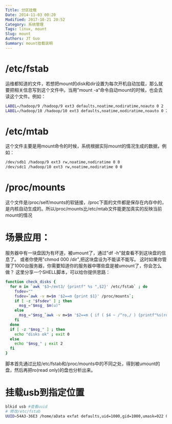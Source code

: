 ```yaml
---
Title: 分区挂载
Date: 2014-11-03 00:20
Modified: 2017-10-21 20:52
Category: 系统管理
Tags: linux, mount
Slug: mount
Authors: JT Guo
Summary: mount挂载说明
---
```


# /etc/fstab

运维都知道的文件，若想把mount的disk和dir设置为每次开机自动加载，那么就要把相关信息写到这个文件中。当用”mount -a“命令自动mount的时候，也会去读这个文件。例如：

```sh
LABEL=/hadoop/9 /hadoop/9 ext3 defaults,noatime,nodiratime,noauto 0 2
LABEL=/hadoop/10 /hadoop/10 ext3 defaults,noatime,nodiratime,noauto 0 2
```

# /etc/mtab

这个文件主要是用mount命令的时候，系统根据实际mount的情况生成的数据，例如：

```sh
/dev/sdb1 /hadoop/9 ext3 rw,noatime,nodiratime 0 0
/dev/sdc1 /hadoop/10 ext3 rw,noatime,nodiratime 0 0
```

# /proc/mounts

这个文件是/proc/self/mounts的软链接，/proc下面的文件都是保存在内存中的，是内核自动生成的。所以/proc/mounts比/etc/mtab文件能更加真实的反映当前mount的情况

# 场景应用：

服务器中有一块盘因为有坏道，被umount了，通过"df -h"就查看不到这块盘的信息了。
或者你使用"chmod 000 /dir",把这块盘设为不能读不能写。
这时如果你管理了1000台服务器，你需要知道你的服务器中哪些盘是被umount了，你会怎么做？
这里分享一个SHELL脚本，可以给你提供思路：

```sh
function check_disks {
  for m in `awk '$3~/ext3/ {printf" %s ",$2}' /etc/fstab` ; do
    fsdev=""
    fsdev=`awk -v m=$m '$2==m {print $1}' /proc/mounts`;
    if [ -z "$fsdev" ] ; then
      msg_="$msg_ $m(u)"
    else
      msg_="$msg_`awk -v m=$m '$2==m { if ( $4 ~ /^ro,/ ) {printf"%s(ro)",$2 } ; }' /proc/mounts`"
    fi
  done
  if [ -z "$msg_" ] ; then
    echo "disks ok" ; exit 0
  else
    echo "$msg_" ; exit 2
  fi
}
```

脚本首先通过比较/etc/fstab和/proc/mounts中的不同之处，得到被umount的盘，然后再把ro(read only)的盘也分析出来。

# 挂载usb到指定位置

```sh
blkid usb #查看uuid
# 修改/etc/fstab
UUID=54A3-36E3 /home/aData exfat defaults,uid=1000,gid=1000,umask=022 0 0
```